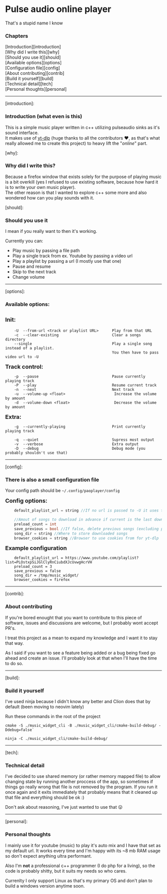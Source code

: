 # Pulse audio online player
That's a stupid name I know

### Chapters
[Introduction][introduction] \
[Why did I write this][why] \
[Should you use it][should] \
[Available options][options] \
[Configuration file][config] \
[About contributing][contrib] \
[Build it yourself][build] \
[Technical detail][tech] \
[Personal thoughts][personal]

---

[introduction]:
### Introduction (what even is this)
This is a simple music player written in c++ utilizing pulseaudio sinks as it's sound interface. \
It makes use of [yt-dlp](https://github.com/yt-dlp/yt-dlp) (huge thanks to all the contributors :heart:, as that's what really allowed me to create this project) to heavy lift the "_online_" part.

[why]:
### Why did I write this?
Because a firefox window that exists solely for the purpose of playing music is a bit overkill (yes I refused to use existing software, because how hard it is to write your own music player). \
The other reason is that I wanted to explore c++ some more and also wondered how can you play sounds with it.

[should]:
### Should you use it
I mean if you really want to then it's working.

Currently you can:
* Play music by passing a file path
* Play a single track from ex. Youtube by passing a video url
* Play a playlist by passing a url (I mostly use that one)
* Pause and resume
* Skip to the next track
* Change volume

---

[options]:
### Available options:

<font size="4"> **Init:** </font>
---
```
    -U  --from-url <track or playlist URL>      Play from that URL
    -c  --clear-existing                        Clear a songs directory
    --single                                    Play a single song instead of a playlist.
                                                You then have to pass video url to -U
```
<font size="4"> **Track control:** </font>
```
    -p  --pause                                 Pause currently playing track
    -P  --play                                  Resume current track
    -n  --next                                  Next track
    -u  --volume-up <float>                      Increase the volume by amount
    -d  --volume-down <float>                    Decrease the volume by amount
```
<font size="4"> **Extra:** </font>
```
    -g  --currently-playing                     Print currently playing track

    -q  --quiet                                 Supress most output
    -v  --verbose                               Extra output
    -D  --debug                                 Debug mode (you probably shouldn't use that)
```

---

[config]:
### There is also a small configuration file
Your config path should be `~/.config/paoplayer/config`

<font size="4"> **Config options:** </font>
```cpp
    default_playlist_url = string //If no url is passed to -U it uses this instead

    //Amout of songs to download in advance if current is the last downloaded
    preload_count = int 
    save_previous = bool //If false, delete previous songs (excluding previous)
    song_dir = string //Where to store downloaded songs
    browser_cookies = string //Browser to use cookies from for yt-dlp
```

<font size="4"> **Example configuration** </font>
```
    default_playlist_url = https://www.youtube.com/playlist?list=PLOstxpSiJGlClyRnCiubdXJcUvwgHcrVH
    preload_count = 3
    save_previous = false
    song_dir = /tmp/music_widget/
    browser_cookies = firefox
```

---

[contrib]:
### About contributing
If you're bored enought that you want to contribute to this piece of software, issues and discussions are welcome, but I probably wont accept PR's.

I treat this project as a mean to expand my knowledge and I want it to stay that way.

As I said if you want to see a feature being added or a bug being fixed go ahead and create an issue. I'll probably look at that when I'll have the time to do so.

---

[build]:
### Build it yourself
I've used ninja because I didn't know any better and Clion does that by default (been moving to neovim lately)

Run these commands in the root of the project
```
cmake -S ./music_widget_cli -B ./music_widget_cli/cmake-build-debug/ -Ddebug=false`
```
```
ninja -C ./music_widget_cli/cmake-build-debug/
```

---

[tech]:
### Technical detail
I've decided to use shared memory (or rather memory mapped file) to allow changing state by running another proccess of the app, so sometimes if things go really wrong that file is not removed by the program. If you run it once again and it exits immediately that probably means that it cleaned up that file and everything should be ok :)

Don't ask about reasoning, I've just wanted to use that :stuck_out_tongue:

---

[personal]:
### Personal thoughts
I mainly use it for youtube (music) to play it's auto mix and I have that set as my default url. It works every time and I'm happy with its ~8 mb RAM usage so don't expect anything ultra performant.

Also I'm **not** a professional c++ programmer (I do php for a living), so the code is probably shitty, but it suits my needs so who cares.

Currenlty I only support Linux as that's my primary OS and don't plan to build a windows version anytime soon.
